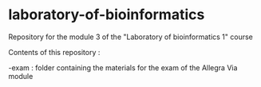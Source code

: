 # laboratory-of-bioinformatics

Repository for the module 3 of the "Laboratory of bioinformatics 1" course

Contents of this repository :

-exam : folder containing the materials for the exam of the Allegra Via module
